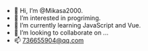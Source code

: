 - 👋 Hi, I’m @Mikasa2000.
- 👀 I’m interested in progriming.
- 🌱 I’m currently learning JavaScript and Vue.
- 💞️ I’m looking to collaborate on ...
- 📫 736655904@qq.com

<!---
Mikasa2000/Mikasa2000 is a ✨ special ✨ repository because its `README.md` (this file) appears on your GitHub profile.
You can click the Preview link to take a look at your changes.
--->
